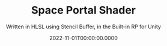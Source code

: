 ---
date: '2022-11-01T00:00:00.0000'
videosNames:
  - 10.mp4
imagesNames:
  - 9.jpg
  - 8.jpg
  - 7.jpg
  - 6.jpg
  - 5.jpg
  - 4.jpg
  - 3.jpg
  - 2.jpg
  - 1.jpg
youtubeVideoIds:
  - 5jiT4pw0tpE
title: Space Portal Shader
subtitle: Written in HLSL using Stencil Buffer, in the Built-in RP for Unity
implementationDetails:
  - Modeling the Meshes and UV Mapping in Blender.
  - Creating the Textures in Affinity, for Masking and doing the Tunnel and Glow
    VFX.
  - Using ZWrite Off to make the shaders not write to the Depth Buffer.
  - Using the Blend command from Shader Lab to implement traditional
    transparency and additive transparency.
  - Portal entrance implemented by writing a custom value to the Stencil Buffer
    to use as a Mask.
  - Masking the Tunnel, Hemisphere and Particles using the Stencil Test,
    checking if the Stencil Buffer has the required value written on.
  - Tunnel implemented animating the texture across the UV.y coordinates using
    _Time.
  - Particle System with custom Shader to also do the Stencil Test to Mask the
    particles inside the portal.
  - Defining the Vertex Color property so Color Over Time works in the Particle
    System.
  - Parametrizing Color, Intensity and Velocity in all the parts of the VFX, for
    full customization.
tags:
  - HLSL
  - Built-in RP
  - ShaderLab
  - Vertex Shader
  - Fragment Shader
  - VFX
technology: UnityEngine
category: Shaders
---